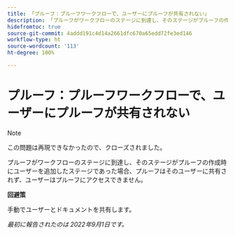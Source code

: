```yaml
---
title: 「プルーフ：プルーフワークフローで、ユーザーにプルーフが共有されない」
description: 「プルーフがワークフローのステージに到達し、そのステージがプルーフの作成時にユーザーを追加したステージであった場合、プルーフはそのユーザーに共有されず、ユーザーはプルーフにアクセスできません。」
hidefromtoc: true
source-git-commit: 4addd191c4d14a2661dfc670a65edd72fe3ed146
workflow-type: ht
source-wordcount: '113'
ht-degree: 100%

---
```



# プルーフ：プルーフワークフローで、ユーザーにプルーフが共有されない

<!--This issue is on the WF and WFP TOCs-->

>[!NOTE]
>
>この問題は再現できなかったので、クローズされました。

プルーフがワークフローのステージに到達し、そのステージがプルーフの作成時にユーザーを追加したステージであった場合、プルーフはそのユーザーに共有されず、ユーザーはプルーフにアクセスできません。

**回避策**

手動でユーザーとドキュメントを共有します。

_最初に報告されたのは 2022年9月1日です。_

